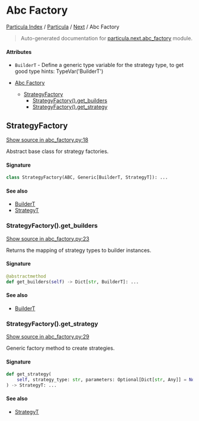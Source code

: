 # Abc Factory

[Particula Index](../../README.md#particula-index) / [Particula](../index.md#particula) / [Next](./index.md#next) / Abc Factory

> Auto-generated documentation for [particula.next.abc_factory](../../../particula/next/abc_factory.py) module.

#### Attributes

- `BuilderT` - Define a generic type variable for the strategy type, to get good type hints: TypeVar('BuilderT')


- [Abc Factory](#abc-factory)
  - [StrategyFactory](#strategyfactory)
    - [StrategyFactory().get_builders](#strategyfactory()get_builders)
    - [StrategyFactory().get_strategy](#strategyfactory()get_strategy)

## StrategyFactory

[Show source in abc_factory.py:18](../../../particula/next/abc_factory.py#L18)

Abstract base class for strategy factories.

#### Signature

```python
class StrategyFactory(ABC, Generic[BuilderT, StrategyT]): ...
```

#### See also

- [BuilderT](#buildert)
- [StrategyT](#strategyt)

### StrategyFactory().get_builders

[Show source in abc_factory.py:23](../../../particula/next/abc_factory.py#L23)

Returns the mapping of strategy types to builder instances.

#### Signature

```python
@abstractmethod
def get_builders(self) -> Dict[str, BuilderT]: ...
```

#### See also

- [BuilderT](#buildert)

### StrategyFactory().get_strategy

[Show source in abc_factory.py:29](../../../particula/next/abc_factory.py#L29)

Generic factory method to create strategies.

#### Signature

```python
def get_strategy(
    self, strategy_type: str, parameters: Optional[Dict[str, Any]] = None
) -> StrategyT: ...
```

#### See also

- [StrategyT](#strategyt)